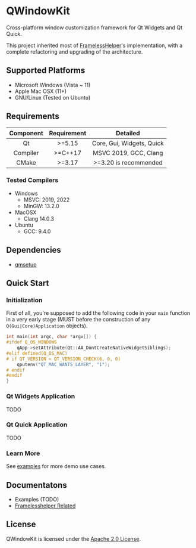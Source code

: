 # QWindowKit

Cross-platform window customization framework for Qt Widgets and Qt Quick.

This project inherited most of [FramelessHelper](https://github.com/wangwenx190/framelesshelper)'s implementation, with a complete refactoring and upgrading of the architecture.

## Supported Platforms

+ Microsoft Windows (Vista ~ 11)
+ Apple Mac OSX (11+)
+ GNU/Linux (Tested on Ubuntu)

## Requirements

| Component | Requirement |               Detailed               |
|:---------:|:-----------:|:------------------------------------:|
|    Qt     |   \>=5.15   |      Core, Gui, Widgets, Quick       |
| Compiler  |  \>=C++17   |        MSVC 2019, GCC, Clang         |
|   CMake   |   \>=3.17   |        >=3.20 is recommended         |

### Tested Compilers

+ Windows
  + MSVC: 2019, 2022
  + MinGW: 13.2.0
+ MacOSX
  + Clang 14.0.3
+ Ubuntu
  + GCC: 9.4.0

## Dependencies

+ [qmsetup](https://github.com/stdware/qmsetup)

## Quick Start

### Initialization

First of all, you're supposed to add the following code in your `main` function in a very early stage (MUST before the construction of any `Q(Gui|Core)Application` objects).

```c++
int main(int argc, char *argv[]) {
#ifdef Q_OS_WINDOWS
    qApp->setAttribute(Qt::AA_DontCreateNativeWidgetSiblings);
#elif defined(Q_OS_MAC)
# if QT_VERSION < QT_VERSION_CHECK(6, 0, 0)
    qputenv("QT_MAC_WANTS_LAYER", "1");
# endif
#endif
}
```

### Qt Widgets Application

TODO

### Qt Quick Application

TODO

### Learn More

See [examples](examples) for more demo use cases.

## Documentatons

+ Examples (TODO)
+ [Framelesshelper Related](docs/framelesshelper-related.md)

## License

QWindowKit is licensed under the [Apache 2.0 License](LICENSE).